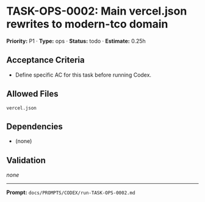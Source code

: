 # TASK-OPS-0002: Main vercel.json rewrites to modern-tco domain
**Priority:** P1 · **Type:** ops · **Status:** todo · **Estimate:** 0.25h

## Acceptance Criteria
- Define specific AC for this task before running Codex.

## Allowed Files
```
vercel.json
```

## Dependencies
- (none)

## Validation
_none_

---
**Prompt:** `docs/PROMPTS/CODEX/run-TASK-OPS-0002.md`
